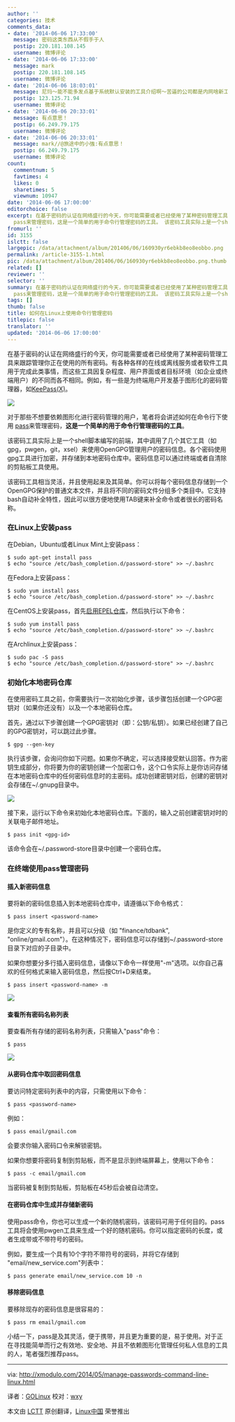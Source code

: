 ```yaml
---
author: ''
categories: 技术
comments_data:
- date: '2014-06-06 17:33:00'
  message: 密码这类东西从不假手于人
  postip: 220.181.108.145
  username: 微博评论
- date: '2014-06-06 17:33:00'
  message: mark
  postip: 220.181.108.145
  username: 微博评论
- date: '2014-06-06 18:03:01'
  message: 尼玛～能不能多发点基于系统默认安装的工具介绍啊～苦逼的公司都是内网啥新工具都没
  postip: 123.125.71.94
  username: 微博评论
- date: '2014-06-06 20:33:01'
  message: 有点意思！
  postip: 66.249.79.175
  username: 微博评论
- date: '2014-06-06 20:33:01'
  message: mark//@旅途中的小強:有点意思！
  postip: 66.249.79.175
  username: 微博评论
count:
  commentnum: 5
  favtimes: 4
  likes: 0
  sharetimes: 5
  viewnum: 10947
date: '2014-06-06 17:00:00'
editorchoice: false
excerpt: 在基于密码的认证在网络盛行的今天，你可能需要或者已经使用了某种密码管理工具来跟踪管理你正在使用的所有密码。有各种各样的在线或离线服务或者软件工具用于完成此类事情，而这些工具因复杂程度、用户界面或者目标环境（如企业或终端用户）的不同而各不相同。例如，有一些是为终端用户开发基于图形化的密码管理器，如KeePass(X)。  对于那些不想要依赖图形化进行密码管理的用户，笔者将会讲述如何在命令行下使用
  pass来管理密码，这是一个简单的用于命令行管理密码的工具。 该密码工具实际上是一个shell脚本编写的前端，其中调用了几个
fromurl: ''
id: 3155
islctt: false
largepic: /data/attachment/album/201406/06/160930yr6ebkb8eo8eobbo.png
permalink: /article-3155-1.html
pic: /data/attachment/album/201406/06/160930yr6ebkb8eo8eobbo.png.thumb.jpg
related: []
reviewer: ''
selector: ''
summary: 在基于密码的认证在网络盛行的今天，你可能需要或者已经使用了某种密码管理工具来跟踪管理你正在使用的所有密码。有各种各样的在线或离线服务或者软件工具用于完成此类事情，而这些工具因复杂程度、用户界面或者目标环境（如企业或终端用户）的不同而各不相同。例如，有一些是为终端用户开发基于图形化的密码管理器，如KeePass(X)。  对于那些不想要依赖图形化进行密码管理的用户，笔者将会讲述如何在命令行下使用
  pass来管理密码，这是一个简单的用于命令行管理密码的工具。 该密码工具实际上是一个shell脚本编写的前端，其中调用了几个
tags: []
thumb: false
title: 如何在Linux上使用命令行管理密码
titlepic: false
translator: ''
updated: '2014-06-06 17:00:00'
---
```


在基于密码的认证在网络盛行的今天，你可能需要或者已经使用了某种密码管理工具来跟踪管理你正在使用的所有密码。有各种各样的在线或离线服务或者软件工具用于完成此类事情，而这些工具因复杂程度、用户界面或者目标环境（如企业或终端用户）的不同而各不相同。例如，有一些是为终端用户开发基于图形化的密码管理器，如[KeePass(X)](http://xmodulo.com/2013/08/how-to-manage-multiple-passwords-on-linux.html)。


![](/data/attachment/album/201406/06/160930yr6ebkb8eo8eobbo.png)


对于那些不想要依赖图形化进行密码管理的用户，笔者将会讲述如何在命令行下使用 [pass](http://www.zx2c4.com/projects/password-store/)来管理密码，**这是一个简单的用于命令行管理密码的工具**。


该密码工具实际上是一个shell脚本编写的前端，其中调用了几个其它工具（如gpg，pwgen，git，xsel）来使用OpenGPG管理用户的密码信息。各个密码使用gpg工具进行加密，并存储到本地密码仓库中。密码信息可以通过终端或者自清除的剪贴板工具使用。


该密码工具相当灵活，并且使用起来及其简单。你可以将每个密码信息存储到一个OpenGPG保护的普通文本文件，并且将不同的密码文件分组多个类目中。它支持bash自动补全特性，因此可以很方便地使用TAB键来补全命令或者很长的密码名称。


### 在Linux上安装pass


在Debian，Ubuntu或者Linux Mint上安装pass：



```
$ sudo apt-get install pass
$ echo "source /etc/bash_completion.d/password-store" >> ~/.bashrc

```

在Fedora上安装pass：



```
$ sudo yum install pass
$ echo "source /etc/bash_completion.d/password-store" >> ~/.bashrc

```

在CentOS上安装pass，首先[启用EPEL仓库](http://xmodulo.com/2013/03/how-to-set-up-epel-repository-on-centos.html)，然后执行以下命令：



```
$ sudo yum install pass
$ echo "source /etc/bash_completion.d/password-store" >> ~/.bashrc

```

在Archlinux上安装pass：



```
$ sudo pac -S pass
$ echo "source /etc/bash_completion.d/password-store" >> ~/.bashrc

```

### 初始化本地密码仓库


在使用密码工具之前，你需要执行一次初始化步骤，该步骤包括创建一个GPG密钥对（如果你还没有）以及一个本地密码仓库。


首先，通过以下步骤创建一个GPG密钥对（即：公钥/私钥）。如果已经创建了自己的GPG密钥对，可以跳过此步骤。



```
$ gpg --gen-key 

```

执行该步骤，会询问你如下问题。如果你不确定，可以选择接受默认回答。作为密钥生成部分，你将要为你的密钥创建一个加密口令，这个口令实际上是你访问存储在本地密码仓库中的任何密码信息时的主密码。成功创建密钥对后，创建的密钥对会存储在~/.gnupg目录中。


![](/data/attachment/album/201406/06/160933s7ycog55ozgvf17v.jpg)


接下来，运行以下命令来初始化本地密码仓库。下面的，输入之前创建密钥对时的关联电子邮件地址。



```
$ pass init <gpg-id> 

```

该命令会在~/.password-store目录中创建一个密码仓库。


### 在终端使用pass管理密码


#### 插入新密码信息


要将新的密码信息插入到本地密码仓库中，请遵循以下命令格式：



```
$ pass insert <password-name> 

```

是你定义的专有名称，并且可以分级（如 "finance/tdbank", "online/gmail.com"）。在这种情况下，密码信息可以存储到~/.password-store目录下对应的子目录中。


如果你想要分多行插入密码信息，请像以下命令一样使用"-m"选项。以你自己喜欢的任何格式来输入密码信息，然后按Ctrl+D来结束。



```
$ pass insert <password-name> -m 

```

![](/data/attachment/album/201406/06/160936uagt8xantd8dos2h.jpg)


#### 查看所有密码名称列表


要查看所有存储的密码名称列表，只需输入"pass"命令：



```
$ pass 

```

![](/data/attachment/album/201406/06/160938rzs353q4bq1t63ly.jpg)


#### 从密码仓库中取回密码信息


要访问特定密码列表中的内容，只需使用以下命令：



```
$ pass <password-name> 

```

例如：



```
$ pass email/gmail.com 

```

会要求你输入密码口令来解锁密钥。


如果你想要将密码复制到剪贴板，而不是显示到终端屏幕上，使用以下命令：



```
$ pass -c email/gmail.com 

```

当密码被复制到剪贴板，剪贴板在45秒后会被自动清空。


#### 在密码仓库中生成并存储新密码


使用pass命令，你也可以生成一个新的随机密码，该密码可用于任何目的。pass工具将会使用pwgen工具来生成一个好的随机密码。你可以指定密码的长度，或者生成带或不带符号的密码。


例如，要生成一个具有10个字符不带符号的密码，并将它存储到 "email/new\_service.com"列表中：



```
$ pass generate email/new_service.com 10 -n 

```

#### 移除密码信息


要移除现存的密码信息是很容易的：



```
$ pass rm email/gmail.com 

```

小结一下，pass是及其灵活，便于携带，并且更为重要的是，易于使用。对于正在寻找能简单而行之有效地、安全地、并且不依赖图形化管理任何私人信息的工具的人，笔者强烈推荐pass。




---


via: <http://xmodulo.com/2014/05/manage-passwords-command-line-linux.html>


译者：[GOLinux](https://github.com/%E8%AF%91%E8%80%85ID) 校对：[wxy](https://github.com/wxy)


本文由 [LCTT](https://github.com/LCTT/TranslateProject) 原创翻译，[Linux中国](http://linux.cn/) 荣誉推出